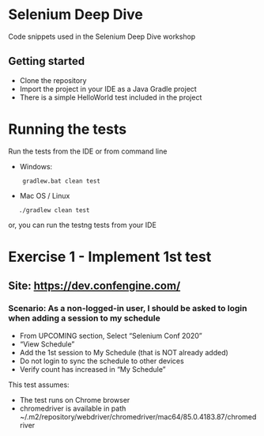 # Selenium Deep Dive
Code snippets used in the Selenium Deep Dive workshop

## Getting started
* Clone the repository
* Import the project in your IDE as a Java Gradle project
* There is a simple HelloWorld test included in the project

# Running the tests
Run the tests from the IDE or from command line

* Windows:

```
    gradlew.bat clean test
```

 * Mac OS / Linux
 ```
    ./gradlew clean test
```

or, you can run the testng tests from your IDE

# Exercise 1 - Implement 1st test

## Site: https://dev.confengine.com/

### Scenario: As a non-logged-in user, I should be asked to login when adding a session to my schedule

* From UPCOMING section, Select “Selenium Conf 2020”
* “View Schedule”
* Add the 1st session to My Schedule (that is NOT already added)
* Do not login to sync the schedule to other devices
* Verify count has increased in “My Schedule”

This test assumes:
* The test runs on Chrome browser
* chromedriver is available in path ~/.m2/repository/webdriver/chromedriver/mac64/85.0.4183.87/chromedriver